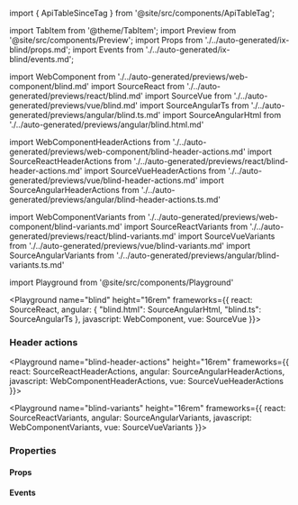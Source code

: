 import { ApiTableSinceTag } from '@site/src/components/ApiTableTag';

import TabItem from '@theme/TabItem';
import Preview from '@site/src/components/Preview';
import Props from './../auto-generated/ix-blind/props.md';
import Events from './../auto-generated/ix-blind/events.md';

import WebComponent from './../auto-generated/previews/web-component/blind.md'
import SourceReact from './../auto-generated/previews/react/blind.md'
import SourceVue from './../auto-generated/previews/vue/blind.md'
import SourceAngularTs from './../auto-generated/previews/angular/blind.ts.md'
import SourceAngularHtml from './../auto-generated/previews/angular/blind.html.md'

import WebComponentHeaderActions from './../auto-generated/previews/web-component/blind-header-actions.md'
import SourceReactHeaderActions from './../auto-generated/previews/react/blind-header-actions.md'
import SourceVueHeaderActions from './../auto-generated/previews/vue/blind-header-actions.md'
import SourceAngularHeaderActions from './../auto-generated/previews/angular/blind-header-actions.ts.md'

import WebComponentVariants from './../auto-generated/previews/web-component/blind-variants.md'
import SourceReactVariants from './../auto-generated/previews/react/blind-variants.md'
import SourceVueVariants from './../auto-generated/previews/vue/blind-variants.md'
import SourceAngularVariants from './../auto-generated/previews/angular/blind-variants.ts.md'


import Playground from '@site/src/components/Playground'

<Playground
name="blind"
height="16rem"
frameworks={{
    react: SourceReact,
    angular: {
        "blind.html": SourceAngularHtml,
        "blind.ts": SourceAngularTs
    },
    javascript: WebComponent,
    vue: SourceVue
}}>
</Playground>

### Header actions

<ApiTableSinceTag message="1.5.0" />

<Playground
name="blind-header-actions"
height="16rem"
frameworks={{
    react: SourceReactHeaderActions,
    angular: SourceAngularHeaderActions,
    javascript: WebComponentHeaderActions,
    vue: SourceVueHeaderActions
}}>
</Playground>

<ApiTableSinceTag message="2.0.0" />

<Playground
name="blind-variants"
height="16rem"
frameworks={{
    react: SourceReactVariants,
    angular: SourceAngularVariants,
    javascript: WebComponentVariants,
    vue: SourceVueVariants
}}>
</Playground>


### Properties

#### Props

<Props />

#### Events

<Events />
